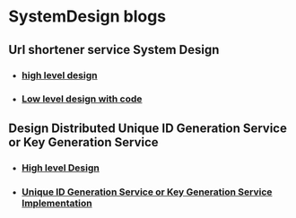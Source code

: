 # SystemDesign blogs

## Url shortener service System Design
* ### [high level design](https://sdeforsde.com/urlshortener/design)
* ### [Low level design with code](https://github.com/shivakumar3456/SystemDesign/blob/master/UrlShortener/src/main/java/com/example/urlshortener/UrlShortenerApplication.java)

## Design Distributed Unique ID Generation Service or Key Generation Service
* ### [High level Design](https://sdeforsde.com/design-distributed-global-unique-id-generation)
* ### [Unique ID Generation Service or Key Generation Service Implementation](https://github.com/shivakumar3456/SystemDesign/blob/master/KeyGenerationService/src/main/java/com/example/keygenerationservice/Service/KeyGenerationService.java)


